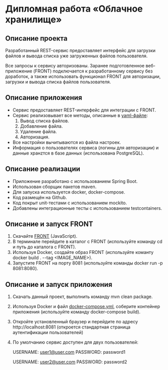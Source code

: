# Дипломная работа «Облачное хранилище»

## Описание проекта

Разработанный REST-сервис предоставляет интерфейс для загрузки файлов и вывода списка уже загруженных файлов пользователя.

Все запросы к сервису авторизованы. Заранее подготовленное веб-приложение (FRONT) подключается к разработанному сервису без доработок,
а также использовать функционал FRONT для авторизации, загрузки и вывода списка файлов пользователя.

## Описание приложения

- Сервис предоставляет REST-интерфейс для интеграции с FRONT.
- Сервис реализовывает все методы, описанные в [yaml-файле](./CloudServiceSpecification.yaml):
    1. Вывод списка файлов.
    2. Добавление файла.
    3. Удаление файла.
    4. Авторизация.
- Все настройки вычитываются из файла настроек.
- Информация о пользователях сервиса (логины для авторизации) и данные хранzтся в базе данных (использована PostgreSQL).

## Описание реализации

- Приложение разработано с использованием Spring Boot.
- Использован сборщик пакетов maven.
- Для запуска используется docker, docker-compose.
- Код размещён на Github.
- Код покрыт unit-тестами с использованием mockito.
- Добавлены интеграционные тесты с использованием testcontainers.

## Описание и запуск FRONT

1. Скачайте [FRONT](./netology-diplom-frontend) (JavaScript).
2. В терминале перейдите в каталог с FRONT (используйте команду cd и путь до каталога с FRONT).
3. Используя Docker, создайте образ FRONT (используйте команту docker build . --tag <IMAGE_NAME>).
4. Запустите FRONT на порту 8081 (используйте команды docker run -p 8081:8080).


## Описание и запуск приложения

1. Скачать данный проект, выполнить команду mvn clean package.
2. Используя Docker и файл [docker-compose.yml](docker-compose.yml), соберите контейнер приложения (используйте команду docker-compose build).
3. Откройте установленный браузер и перейдите по адресу http://localhost:8081 (откроется стандартная страница аутентификации пользователей)
4. По умолчанию сервис доступен для двух пользователей:

   USERNAME: user1@user.com PASSWORD: password1

   USERNAME: user2@user.com PASSWORD: password2